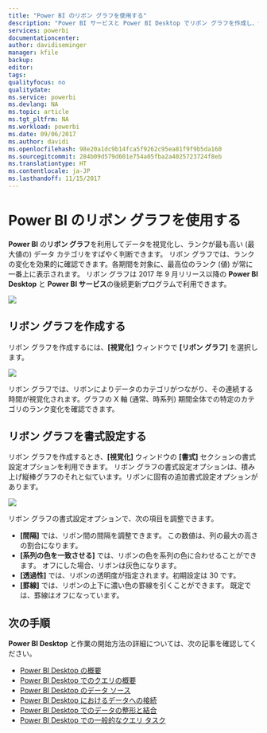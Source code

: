 ```yaml
---
title: "Power BI のリボン グラフを使用する"
description: "Power BI サービスと Power BI Desktop でリボン グラフを作成し、使用する"
services: powerbi
documentationcenter: 
author: davidiseminger
manager: kfile
backup: 
editor: 
tags: 
qualityfocus: no
qualitydate: 
ms.service: powerbi
ms.devlang: NA
ms.topic: article
ms.tgt_pltfrm: NA
ms.workload: powerbi
ms.date: 09/06/2017
ms.author: davidi
ms.openlocfilehash: 98e20a1dc9b14fca5f9262c95ea81f9f9b5da160
ms.sourcegitcommit: 284b09d579d601e754a05fba2a4025723724f8eb
ms.translationtype: HT
ms.contentlocale: ja-JP
ms.lasthandoff: 11/15/2017
---
```

# <a name="use-ribbon-charts-in-power-bi"></a>Power BI のリボン グラフを使用する
**Power BI** の**リボン グラフ**を利用してデータを視覚化し、ランクが最も高い (最大値の) データ カテゴリをすばやく判断できます。 リボン グラフでは、ランクの変化を効果的に確認できます。各期間を対象に、最高位のランク (値) が常に一番上に表示されます。 リボン グラフは 2017 年 9 月リリース以降の **Power BI Desktop** と **Power BI サービス**の後続更新プログラムで利用できます。

![](media/desktop-ribbon-charts/ribbon-charts_01.png)

## <a name="create-a-ribbon-chart"></a>リボン グラフを作成する
リボン グラフを作成するには、**[視覚化]** ウィンドウで **[リボン グラフ]** を選択します。

![](media/desktop-ribbon-charts/ribbon-charts_02.png)

リボン グラフでは、リボンによりデータのカテゴリがつながり、その連続する時間が視覚化されます。グラフの X 軸 (通常、時系列) 期間全体での特定のカテゴリのランク変化を確認できます。

## <a name="format-a-ribbon-chart"></a>リボン グラフを書式設定する
リボン グラフを作成するとき、**[視覚化]** ウィンドウの **[書式]** セクションの書式設定オプションを利用できます。 リボン グラフの書式設定オプションは、積み上げ縦棒グラフのそれと似ています。リボンに固有の追加書式設定オプションがあります。

![](media/desktop-ribbon-charts/ribbon-charts_03.png)

リボン グラフの書式設定オプションで、次の項目を調整できます。

* **[間隔]** では、リボン間の間隔を調整できます。 この数値は、列の最大の高さの割合になります。
* **[系列の色を一致させる]** では、リボンの色を系列の色に合わせることができます。 オフにした場合、リボンは灰色になります。
* **[透過性]** では、リボンの透明度が指定されます。初期設定は 30 です。
* **[罫線]** では、リボンの上下に濃い色の罫線を引くことができます。 既定では、罫線はオフになっています。

## <a name="next-steps"></a>次の手順
**Power BI Desktop** と作業の開始方法の詳細については、次の記事を確認してください。

* [Power BI Desktop の概要](desktop-getting-started.md)
* [Power BI Desktop でのクエリの概要](desktop-query-overview.md)
* [Power BI Desktop のデータ ソース](desktop-data-sources.md)
* [Power BI Desktop におけるデータへの接続](desktop-connect-to-data.md)
* [Power BI Desktop でのデータの整形と結合](desktop-shape-and-combine-data.md)
* [Power BI Desktop での一般的なクエリ タスク](desktop-common-query-tasks.md)   


